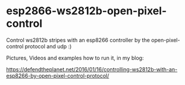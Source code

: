 # esp2866-ws2812b-open-pixel-control
Control ws2812b stripes with an esp8266 controller by the open-pixel-control protocol and udp :) 

Pictures, Videos and examples how to run it, in my blog:

https://defendtheplanet.net/2016/01/16/controlling-ws2812b-with-an-esp8266-by-open-pixel-control-protocol/


